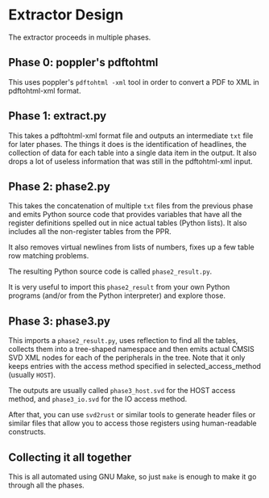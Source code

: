 # Extractor Design

The extractor proceeds in multiple phases.

## Phase 0: poppler's pdftohtml

This uses poppler's `pdftohtml -xml` tool in order to convert a PDF to XML in pdftohtml-xml format.

## Phase 1: extract.py

This takes a pdftohtml-xml format file and outputs an intermediate `txt` file for later phases.
The things it does is the identification of headlines, the collection of data for each table into a single data item in the output.  It also drops a lot of useless information that was still in the pdftohtml-xml input.

## Phase 2: phase2.py

This takes the concatenation of multiple `txt` files from the previous phase and emits Python source code that provides variables that have all the register definitions spelled out in nice actual tables (Python lists).  It also includes all the non-register tables from the PPR.

It also removes virtual newlines from lists of numbers, fixes up a few table row matching problems.

The resulting Python source code is called `phase2_result.py`.

It is very useful to import this `phase2_result` from your own Python programs (and/or from the Python interpreter) and explore those.

## Phase 3: phase3.py

This imports a `phase2_result.py`, uses reflection to find all the tables, collects them into a tree-shaped namespace and then emits actual CMSIS SVD XML nodes for each of the peripherals in the tree.  Note that it only keeps entries with the access method specified in selected_access_method (usually `HOST`).

The outputs are usually called `phase3_host.svd` for the HOST access method, and `phase3_io.svd` for the IO access method.

After that, you can use `svd2rust` or similar tools to generate header files or similar files that allow you to access those registers using human-readable constructs.

## Collecting it all together

This is all automated using GNU Make, so just `make` is enough to make it go through all the phases.
